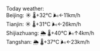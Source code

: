Today weather:  
Beijing: ☀️   🌡️+32°C 🌬️←11km/h  
Tianjin: ☀️   🌡️+31°C 🌬️←26km/h  
Shijiazhuang: 🌦   🌡️+40°C 🌬️↑4km/h  
Tangshan: 🌦   🌡️+37°C 🌬️←23km/h  
